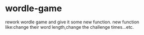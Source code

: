 # wordle-game
rework wordle game and give it some new function.
new function like:change their word length,change the challenge times...etc.
